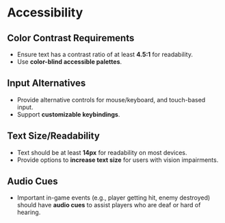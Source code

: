 # Accessibility

## Color Contrast Requirements
- Ensure text has a contrast ratio of at least **4.5:1** for readability.
- Use **color-blind accessible palettes**.

## Input Alternatives
- Provide alternative controls for mouse/keyboard, and touch-based input.
- Support **customizable keybindings**.

## Text Size/Readability
- Text should be at least **14px** for readability on most devices.
- Provide options to **increase text size** for users with vision impairments.

## Audio Cues
- Important in-game events (e.g., player getting hit, enemy destroyed) should have **audio cues** to assist players who are deaf or hard of hearing.
